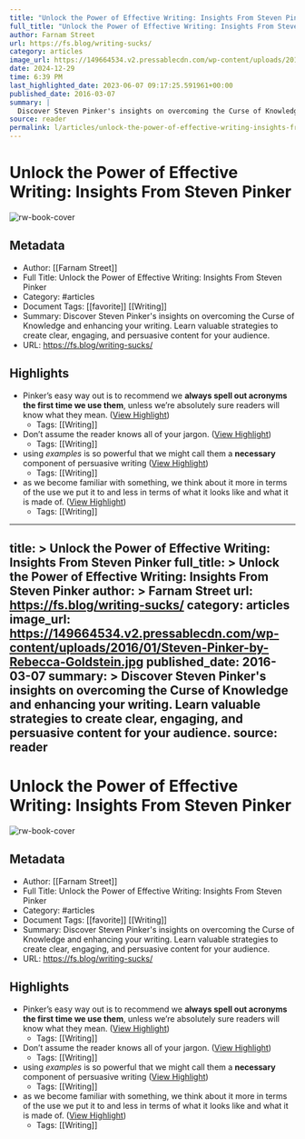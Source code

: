 ```yaml
---
title: "Unlock the Power of Effective Writing: Insights From Steven Pinker"
full_title: "Unlock the Power of Effective Writing: Insights From Steven Pinker"
author: Farnam Street
url: https://fs.blog/writing-sucks/
category: articles
image_url: https://149664534.v2.pressablecdn.com/wp-content/uploads/2016/01/Steven-Pinker-by-Rebecca-Goldstein.jpg
date: 2024-12-29
time: 6:39 PM
last_highlighted_date: 2023-06-07 09:17:25.591961+00:00
published_date: 2016-03-07
summary: |
  Discover Steven Pinker's insights on overcoming the Curse of Knowledge and enhancing your writing. Learn valuable strategies to create clear, engaging, and persuasive content for your audience.
source: reader
permalink: l/articles/unlock-the-power-of-effective-writing-insights-from-steven-pinker
---
```

# Unlock the Power of Effective Writing: Insights From Steven Pinker

![rw-book-cover](https://149664534.v2.pressablecdn.com/wp-content/uploads/2016/01/Steven-Pinker-by-Rebecca-Goldstein.jpg)

## Metadata
- Author: [[Farnam Street]]
- Full Title: Unlock the Power of Effective Writing: Insights From Steven Pinker
- Category: #articles
- Document Tags: [[favorite]] [[Writing]] 
- Summary: Discover Steven Pinker's insights on overcoming the Curse of Knowledge and enhancing your writing. Learn valuable strategies to create clear, engaging, and persuasive content for your audience.
- URL: https://fs.blog/writing-sucks/

## Highlights
- Pinker’s easy way out is to recommend we **always spell out acronyms the first time we use them**, unless we’re absolutely sure readers will know what they mean. ([View Highlight](https://read.readwise.io/read/01h2aj69ycq1zxenjbrta3n39w))
    - Tags: [[Writing]] 
- Don’t assume the reader knows all of your jargon. ([View Highlight](https://read.readwise.io/read/01h2aj6skbtmvazxs7y58tzx2h))
    - Tags: [[Writing]] 
- using *examples* is so powerful that we might call them a **necessary** component of persuasive writing ([View Highlight](https://read.readwise.io/read/01h2aj7yzgfwp9c83hm9fr0fzr))
    - Tags: [[Writing]] 
- as we become familiar with something, we think about it more in terms of the use we put it to and less in terms of what it looks like and what it is made of. ([View Highlight](https://read.readwise.io/read/01h2ajb25375s5d9wsaw1hezbp))
    - Tags: [[Writing]] 


---
title: >
  Unlock the Power of Effective Writing: Insights From Steven Pinker
full_title: >
  Unlock the Power of Effective Writing: Insights From Steven Pinker
author: >
  Farnam Street
url: https://fs.blog/writing-sucks/
category: articles
image_url: https://149664534.v2.pressablecdn.com/wp-content/uploads/2016/01/Steven-Pinker-by-Rebecca-Goldstein.jpg
published_date: 2016-03-07
summary: >
  Discover Steven Pinker's insights on overcoming the Curse of Knowledge and enhancing your writing. Learn valuable strategies to create clear, engaging, and persuasive content for your audience.
source: reader
---
# Unlock the Power of Effective Writing: Insights From Steven Pinker

![rw-book-cover](https://149664534.v2.pressablecdn.com/wp-content/uploads/2016/01/Steven-Pinker-by-Rebecca-Goldstein.jpg)

## Metadata
- Author: [[Farnam Street]]
- Full Title: Unlock the Power of Effective Writing: Insights From Steven Pinker
- Category: #articles
- Document Tags: [[favorite]] [[Writing]] 
- Summary: Discover Steven Pinker's insights on overcoming the Curse of Knowledge and enhancing your writing. Learn valuable strategies to create clear, engaging, and persuasive content for your audience.
- URL: https://fs.blog/writing-sucks/

## Highlights
- Pinker’s easy way out is to recommend we **always spell out acronyms the first time we use them**, unless we’re absolutely sure readers will know what they mean. ([View Highlight](https://read.readwise.io/read/01h2aj69ycq1zxenjbrta3n39w))
    - Tags: [[Writing]] 
- Don’t assume the reader knows all of your jargon. ([View Highlight](https://read.readwise.io/read/01h2aj6skbtmvazxs7y58tzx2h))
    - Tags: [[Writing]] 
- using *examples* is so powerful that we might call them a **necessary** component of persuasive writing ([View Highlight](https://read.readwise.io/read/01h2aj7yzgfwp9c83hm9fr0fzr))
    - Tags: [[Writing]] 
- as we become familiar with something, we think about it more in terms of the use we put it to and less in terms of what it looks like and what it is made of. ([View Highlight](https://read.readwise.io/read/01h2ajb25375s5d9wsaw1hezbp))
    - Tags: [[Writing]] 


